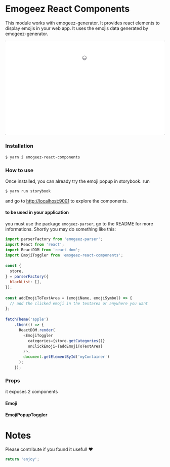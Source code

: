 # Emogeez React Components

This module works with emogeez-generator. It provides react elements to display emojis in your web app.
It uses the emojis data generated by emogeez-generator. 

![generator](https://github.com/arthur-feral/emogeez/blob/master/packages/emogeez-react-components/demo_react_components.gif)

### Installation 
```bash
$ yarn i emogeez-react-components
```

### How to use

Once installed, you can already try the emoji popup in storybook.
run

```bash
$ yarn run storybook
```

and go to [http://localhost:9001](http://localhost:9001) to explore the components.


#### to be used in your application
you must use the package `emogeez-parser`, go to the README for more informations. Shortly you may do something like this:

```javascript
import parserFactory from 'emogeez-parser';
import React from 'react';
import ReactDOM from 'react-dom';
import EmojiToggler from 'emogeez-react-components';

const {
  store,
} = parserFactory({
  blackList: [],
});

const addEmojiToTextArea = (emojiName, emojiSymbol) => {
  // add the clicked emoji in the textarea or anywhere you want
};

fetchTheme('apple')
    .then(() => {
      ReactDOM.render(
        <EmojiToggler
          categories={store.getCategories()}
          onClickEmoji={addEmojiToTextArea}
        />,
        document.getElementById('myContainer')
      );
    });
```

### Props
it exposes 2 components
#### Emoji

#### EmojiPopupToggler

# Notes

Please contribute if you found it useful! ❤️

```javascript
return 'enjoy';
```
